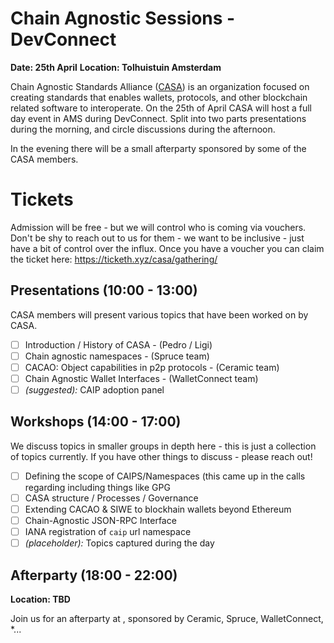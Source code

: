# Chain Agnostic Sessions - DevConnect

**Date: 25th April**
**Location: Tolhuistuin Amsterdam**

Chain Agnostic Standards Alliance ([CASA](https://github.com/ChainAgnostic/CASA)) is an organization focused on creating standards that enables wallets, protocols, and other blockchain related software to interoperate. On the 25th of April CASA will host a full day event in AMS during DevConnect. Split into two parts presentations during the morning, and circle discussions during the afternoon. 

In the evening there will be a small afterparty sponsored by some of the CASA members.

# Tickets

Admission will be free - but we will control who is coming via vouchers. Don't be shy to reach out to us for them - we want to be inclusive - just have a bit of control over the influx. Once you have a voucher you can claim the ticket here: https://ticketh.xyz/casa/gathering/

## Presentations (10:00 - 13:00)
CASA members will present various topics that have been worked on by CASA.

- [ ] Introduction / History of CASA - (Pedro / Ligi)
- [ ] Chain agnostic namespaces - (Spruce team)
- [ ] CACAO: Object capabilities in p2p protocols - (Ceramic team)
- [ ] Chain Agnostic Wallet Interfaces - (WalletConnect team)
- [ ] *(suggested):* CAIP adoption panel

## Workshops  (14:00 - 17:00)
We discuss topics in smaller groups in depth here - this is just a collection of topics currently. If you have other things to discuss - please reach out!

- [ ] Defining the scope of CAIPS/Namespaces (this came up in the calls regarding including things like GPG
- [ ] CASA structure / Processes / Governance
- [ ] Extending CACAO & SIWE to blockhain wallets beyond Ethereum
- [ ] Chain-Agnostic JSON-RPC Interface
- [ ] IANA registration of `caip` url namespace
- [ ] *(placeholder):* Topics captured during the day

## Afterparty (18:00 - 22:00)

**Location: TBD**

Join us for an afterparty at *<Location-XY>*, sponsored by Ceramic, Spruce, WalletConnect, <Sponsor3>*...
